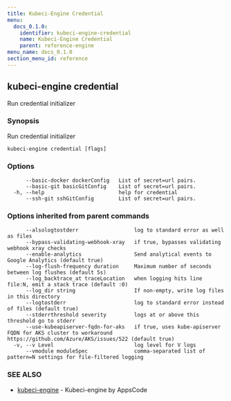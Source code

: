 ```yaml
---
title: Kubeci-Engine Credential
menu:
  docs_0.1.0:
    identifier: kubeci-engine-credential
    name: Kubeci-Engine Credential
    parent: reference-engine
menu_name: docs_0.1.0
section_menu_id: reference
---
```

## kubeci-engine credential

Run credential initializer

### Synopsis

Run credential initializer

```
kubeci-engine credential [flags]
```

### Options

```
      --basic-docker dockerConfig   List of secret=url pairs.
      --basic-git basicGitConfig    List of secret=url pairs.
  -h, --help                        help for credential
      --ssh-git sshGitConfig        List of secret=url pairs.
```

### Options inherited from parent commands

```
      --alsologtostderr                  log to standard error as well as files
      --bypass-validating-webhook-xray   if true, bypasses validating webhook xray checks
      --enable-analytics                 Send analytical events to Google Analytics (default true)
      --log-flush-frequency duration     Maximum number of seconds between log flushes (default 5s)
      --log_backtrace_at traceLocation   when logging hits line file:N, emit a stack trace (default :0)
      --log_dir string                   If non-empty, write log files in this directory
      --logtostderr                      log to standard error instead of files (default true)
      --stderrthreshold severity         logs at or above this threshold go to stderr
      --use-kubeapiserver-fqdn-for-aks   if true, uses kube-apiserver FQDN for AKS cluster to workaround https://github.com/Azure/AKS/issues/522 (default true)
  -v, --v Level                          log level for V logs
      --vmodule moduleSpec               comma-separated list of pattern=N settings for file-filtered logging
```

### SEE ALSO

* [kubeci-engine](/docs/0.1.0/reference/engine/kubeci-engine)	 - Kubeci-engine by AppsCode

